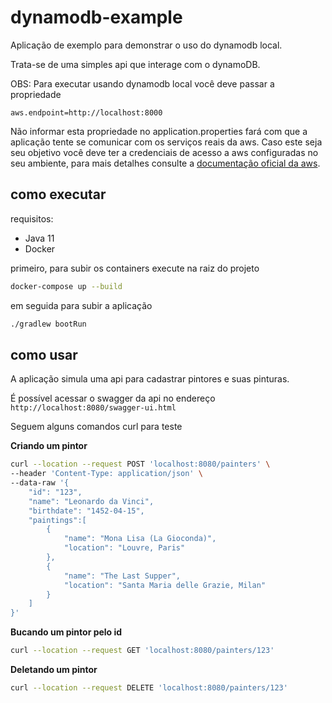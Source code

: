 # dynamodb-example

Aplicação de exemplo para demonstrar o uso do dynamodb local.

Trata-se de uma simples api que interage com o dynamoDB.

OBS: Para executar usando dynamodb local você deve passar a propriedade
```properties 
aws.endpoint=http://localhost:8000
```
Não informar esta propriedade no application.properties fará com que a aplicação tente se comunicar com os serviços reais da aws.
Caso este seja seu objetivo você deve ter a credenciais de acesso a aws configuradas no seu ambiente, 
para mais detalhes consulte a [documentação oficial da aws](https://docs.aws.amazon.com/sdk-for-java/latest/developer-guide/credentials.html).


## como executar

requisitos:
 - Java 11
 - Docker

primeiro, para subir os containers execute na raiz do projeto
```sh
docker-compose up --build
```

em seguida para subir a aplicação
```sh
./gradlew bootRun
```

## como usar

A aplicação simula uma api para cadastrar pintores e suas pinturas.

É possível acessar o swagger da api no endereço `http://localhost:8080/swagger-ui.html` 


Seguem alguns comandos curl para teste

**Criando um pintor**
```sh
curl --location --request POST 'localhost:8080/painters' \
--header 'Content-Type: application/json' \
--data-raw '{
    "id": "123",
    "name": "Leonardo da Vinci",
    "birthdate": "1452-04-15",
    "paintings":[
        {
            "name": "Mona Lisa (La Gioconda)",
            "location": "Louvre, Paris"
        },
        {
            "name": "The Last Supper",
            "location": "Santa Maria delle Grazie, Milan"
        }
    ]
}'
```

**Bucando um pintor pelo id**
```sh
curl --location --request GET 'localhost:8080/painters/123'
```

**Deletando um pintor**
```sh
curl --location --request DELETE 'localhost:8080/painters/123'
```
